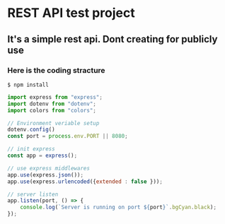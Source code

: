 # REST API test project

## It's a simple rest api. Dont creating for publicly use

### Here is the coding stracture

```console
$ npm install
```

```js
import express from "express";
import dotenv from "dotenv";
import colors from "colors";

// Environment veriable setup
dotenv.config()
const port = process.env.PORT || 8080;

// init express
const app = express();

// use express middlewares
app.use(express.json());
app.use(express.urlencoded({extended : false }));

// server listen
app.listen(port, () => {
    console.log(`Server is running on port ${port}`.bgCyan.black);
});
```